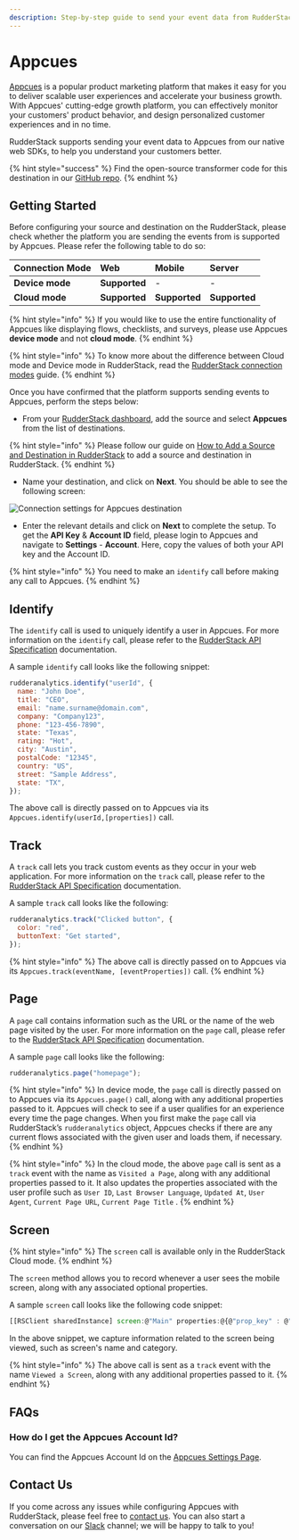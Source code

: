 ```yaml
---
description: Step-by-step guide to send your event data from RudderStack to Appcues
---
```


# Appcues

[Appcues](https://www.appcues.com/) is a popular product marketing platform that makes it easy for you to deliver scalable user experiences and accelerate your business growth. With Appcues' cutting-edge growth platform, you can effectively monitor your customers' product behavior, and design personalized customer experiences and in no time.

RudderStack supports sending your event data to Appcues from our native web SDKs, to help you understand your customers better.

{% hint style="success" %}
Find the open-source transformer code for this destination in our [GitHub repo](https://github.com/rudderlabs/rudder-transformer/tree/master/v0/destinations/appcues).
{% endhint %}

## Getting Started

Before configuring your source and destination on the RudderStack, please check whether the platform you are sending the events from is supported by Appcues. Please refer the following table to do so:

| **Connection Mode** | **Web** | **Mobile** | **Server** |
| :--- | :--- | :--- | :--- |
| **Device mode** | **Supported** | - | - |
| **Cloud mode** | **Supported** | **Supported** | **Supported** |

{% hint style="info" %}
If you would like to use the entire functionality of Appcues like displaying flows, checklists, and surveys, please use Appcues **device mode** and not **cloud mode**.
{% endhint %}

{% hint style="info" %}
To know more about the difference between Cloud mode and Device mode in RudderStack, read the [RudderStack connection modes](https://docs.rudderstack.com/get-started/rudderstack-connection-modes) guide.
{% endhint %}

Once you have confirmed that the platform supports sending events to Appcues, perform the steps below:

* From your [RudderStack dashboard](https://app.rudderstack.com/), add the source and select **Appcues** from the list of destinations.

{% hint style="info" %}
Please follow our guide on [How to Add a Source and Destination in RudderStack](https://docs.rudderstack.com/how-to-guides/adding-source-and-destination-rudderstack) to add a source and destination in RudderStack.
{% endhint %}

* Name your destination, and click on **Next**. You should be able to see the following screen:

![Connection settings for Appcues destination](../../.gitbook/assets/appcues.png)

* Enter the relevant details and click on **Next** to complete the setup. To get the **API Key** & **Account ID** field, please login to Appcues and navigate to **Settings** - **Account**. Here, copy the values of both your API key and the Account ID.

{% hint style="info" %}
You need to make an `identify` call before making any call to Appcues.
{% endhint %}

## Identify

The `identify` call is used to uniquely identify a user in Appcues. For more information on the `identify` call, please refer to the [RudderStack API Specification](https://docs.rudderstack.com/rudderstack-api-spec) documentation.

A sample `identify` call looks like the following snippet:

```javascript
rudderanalytics.identify("userId", {
  name: "John Doe",
  title: "CEO",
  email: "name.surname@domain.com",
  company: "Company123",
  phone: "123-456-7890",
  state: "Texas",
  rating: "Hot",
  city: "Austin",
  postalCode: "12345",
  country: "US",
  street: "Sample Address",
  state: "TX",
});
```

The above call is directly passed on to Appcues via its `Appcues.identify(userId,[properties])` call.

## Track

A `track` call lets you track custom events as they occur in your web application. For more information on the `track` call, please refer to the [RudderStack API Specification](https://docs.rudderstack.com/rudderstack-api-spec) documentation.

A sample `track` call looks like the following:

```javascript
rudderanalytics.track("Clicked button", {
  color: "red",
  buttonText: "Get started",
});
```

{% hint style="info" %}
The above call is directly passed on to Appcues via its `Appcues.track(eventName, [eventProperties])` call.
{% endhint %}

## Page

A `page` call contains information such as the URL or the name of the web page visited by the user. For more information on the `page` call, please refer to the [RudderStack API Specification](https://docs.rudderstack.com/rudderstack-api-spec) documentation.

A sample `page` call looks like the following:

```javascript
rudderanalytics.page("homepage");
```

{% hint style="info" %}
In device mode, the `page` call is directly passed on to Appcues via its `Appcues.page()` call, along with any additional properties passed to it. Appcues will check to see if a user qualifies for an experience every time the page changes. When you first make the `page` call via RudderStack’s `rudderanalytics` object, Appcues checks if there are any current flows associated with the given user and loads them, if necessary.
{% endhint %}

{% hint style="info" %}
In the cloud mode, the above `page` call is sent as a `track` event with the name as `Visited a Page`, along with any additional properties passed to it. It also updates the properties associated with the user profile such as `User ID`, `Last Browser Language`, `Updated At`, `User Agent`, `Current Page URL`, `Current Page Title` .
{% endhint %}

## Screen

{% hint style="info" %}
The `screen` call is available only in the RudderStack Cloud mode.
{% endhint %}

The `screen` method allows you to record whenever a user sees the mobile screen, along with any associated optional properties.

A sample `screen` call looks like the following code snippet:

```javascript
[[RSClient sharedInstance] screen:@"Main" properties:@{@"prop_key" : @"prop_value"}];
```

In the above snippet, we capture information related to the screen being viewed, such as screen's name and category.

{% hint style="info" %}
The above call is sent as a `track` event with the name `Viewed a Screen`, along with any additional properties passed to it.
{% endhint %}

## FAQs

### How do I get the Appcues Account Id?

You can find the Appcues Account Id on the [Appcues Settings Page](https://studio.appcues.com/settings/account).

## Contact Us

If you come across any issues while configuring Appcues with RudderStack, please feel free to [contact us](mailto:%20docs@rudderstack.com). You can also start a conversation on our [Slack](https://resources.rudderstack.com/join-rudderstack-slack) channel; we will be happy to talk to you!

